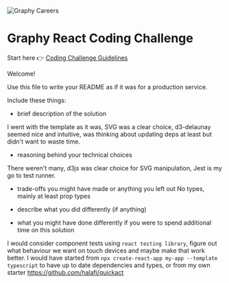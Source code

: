 ![Graphy Careers](https://graphy-static.ams3.cdn.digitaloceanspaces.com/careers-alt.png)

# Graphy React Coding Challenge

Start here 👉 [Coding Challenge Guidelines](coding_challenge.md)

Welcome!

Use this file to write your README as if it was for a production service.

Include these things:

- brief description of the solution

I went with the template as it was, SVG was a clear choice, d3-delaunay seemed nice and intuitive, was thinking about updating deps at least but didn't want to waste time.

- reasoning behind your technical choices

There weren't many, d3js was clear choice for SVG manipulation, Jest is my go to test runner.

- trade-offs you might have made or anything you left out
No types, mainly at least prop types

- describe what you did differently (if anything)
- what you might have done differently if you were to spend additional time on this solution

I would consider component tests using `react testing library`, figure out what behaviour we want on touch devices and maybe make that work better.
I would have started from `npx create-react-app my-app --template typescript` to have up to date dependencies and types, or from my own starter https://github.com/halafi/quickact
